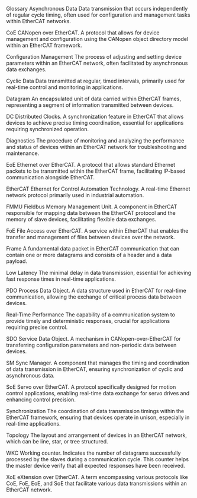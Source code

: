 Glossary
Asynchronous Data
Data transmission that occurs independently of regular cycle timing, often used for configuration and management tasks within EtherCAT networks.

CoE
CANopen over EtherCAT. A protocol that allows for device management and configuration using the CANopen object directory model within an EtherCAT framework.

Configuration Management
The process of adjusting and setting device parameters within an EtherCAT network, often facilitated by asynchronous data exchanges.

Cyclic Data
Data transmitted at regular, timed intervals, primarily used for real-time control and monitoring in applications.

Datagram
An encapsulated unit of data carried within EtherCAT frames, representing a segment of information transmitted between devices.

DC
Distributed Clocks. A synchronization feature in EtherCAT that allows devices to achieve precise timing coordination, essential for applications requiring synchronized operation.

Diagnostics
The procedure of monitoring and analyzing the performance and status of devices within an EtherCAT network for troubleshooting and maintenance.

EoE
Ethernet over EtherCAT. A protocol that allows standard Ethernet packets to be transmitted within the EtherCAT frame, facilitating IP-based communication alongside EtherCAT.

EtherCAT
Ethernet for Control Automation Technology. A real-time Ethernet network protocol primarily used in industrial automation.

FMMU
Fieldbus Memory Management Unit. A component in EtherCAT responsible for mapping data between the EtherCAT protocol and the memory of slave devices, facilitating flexible data exchanges.

FoE
File Access over EtherCAT. A service within EtherCAT that enables the transfer and management of files between devices over the network.

Frame
A fundamental data packet in EtherCAT communication that can contain one or more datagrams and consists of a header and a data payload.

Low Latency
The minimal delay in data transmission, essential for achieving fast response times in real-time applications.

PDO
Process Data Object. A data structure used in EtherCAT for real-time communication, allowing the exchange of critical process data between devices.

Real-Time Performance
The capability of a communication system to provide timely and deterministic responses, crucial for applications requiring precise control.

SDO
Service Data Object. A mechanism in CANopen-over-EtherCAT for transferring configuration parameters and non-periodic data between devices.

SM
Sync Manager. A component that manages the timing and coordination of data transmission in EtherCAT, ensuring synchronization of cyclic and asynchronous data.

SoE
Servo over EtherCAT. A protocol specifically designed for motion control applications, enabling real-time data exchange for servo drives and enhancing control precision.

Synchronization
The coordination of data transmission timings within the EtherCAT framework, ensuring that devices operate in unison, especially in real-time applications.

Topology
The layout and arrangement of devices in an EtherCAT network, which can be line, star, or tree structured.

WKC
Working counter. Indicates the number of datagrams successfully processed by the slaves during a communication cycle. This counter helps the master device verify that all expected responses have been received.

XoE
eXtension over EtherCAT. A term encompassing various protocols like CoE, FoE, EoE, and SoE that facilitate various data transmissions within an EtherCAT network.